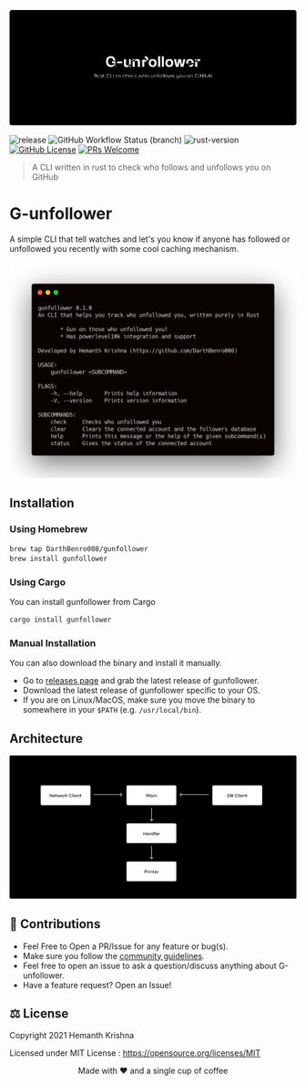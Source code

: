 ![Gunfollower Banner](assets/banner.png)

![release](https://img.shields.io/github/v/release/DarthBenro008/gunfollower)
![GitHub Workflow Status (branch)](https://img.shields.io/github/workflow/status/DarthBenro008/gunfollower/CrossPlatformBuild/master)
![rust-version](https://img.shields.io/badge/rust-v1.5.2-green)
[![GitHub License](https://img.shields.io/github/license/aryan9600/cowin-notifier)](https://github.com/DarthBenro008/gunfollower/blob/master/LICENSE)
[![PRs Welcome](https://img.shields.io/badge/PRs-welcome-brightgreen.svg)](https://github.com/DarthBenro008/gunfollower/issues/new/choose)

> A CLI written in rust to check who follows and unfollows you on GitHub

# G-unfollower

A simple CLI that tell watches and let's you know if anyone has followed or unfollowed you recently with some cool caching mechanism.

![carbon](assets/carbon.png)

## Installation

### Using Homebrew

```bash
brew tap DarthBenro008/gunfollower
brew install gunfollower
```

### Using Cargo

You can install gunfollower from Cargo

```bash
cargo install gunfollower
```

### Manual Installation

You can also download the binary and install it manually.

- Go to [releases page](https://github.com/DarthBenro008/gunfollower/releases) and grab the latest release of gunfollower.
- Download the latest release of gunfollower specific to your OS.
- If you are on Linux/MacOS, make sure you move the binary to somewhere in your `$PATH` (e.g. `/usr/local/bin`).

## Architecture

![GunfollowerArch](assets/arch.png)


## 🤝 Contributions

- Feel Free to Open a PR/Issue for any feature or bug(s).
- Make sure you follow the [community guidelines](https://docs.github.com/en/github/site-policy/github-community-guidelines).
- Feel free to open an issue to ask a question/discuss anything about G-unfollower.
- Have a feature request? Open an Issue!

## ⚖ License

Copyright 2021 Hemanth Krishna

Licensed under MIT License : https://opensource.org/licenses/MIT

<p align="center">Made with ❤ and a single cup of coffee</p>